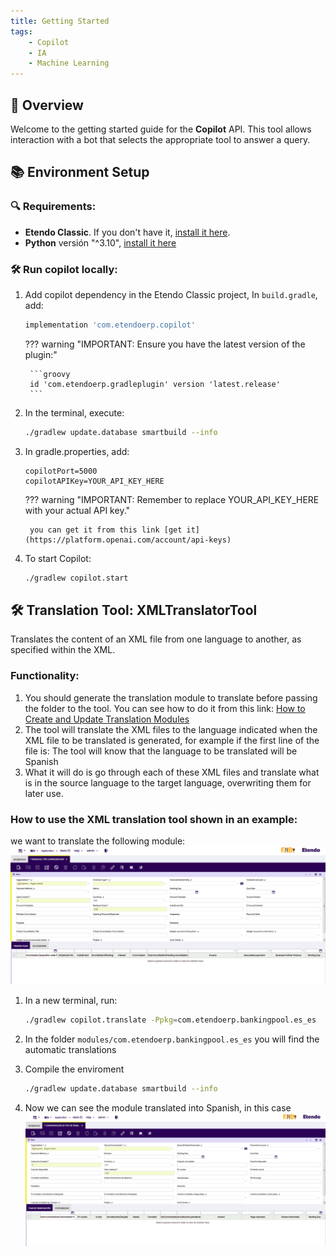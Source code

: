 ```yaml
---
title: Getting Started
tags:
    - Copilot
    - IA
    - Machine Learning
---
```

## 🚀 Overview

Welcome to the getting started guide for the **Copilot** API. This tool allows interaction with a bot that selects the appropriate tool to answer a query.

## 📚 Environment Setup

### 🔍 Requirements:
- **Etendo Classic**. If you don't have it, [install it here](/docs/developer-guide/etendo-classic/getting-started/installation/install-etendo-development-environment/).
- **Python** versión "^3.10", [install it here](https://www.python.org/downloads/)

### 🛠 Run copilot locally:

1. Add copilot dependency in the Etendo Classic project, In `build.gradle`, add:
    ```groovy
    implementation 'com.etendoerp.copilot'
    ```

    ??? warning "IMPORTANT: Ensure you have the latest version of the plugin:"
        
        ```groovy
        id 'com.etendoerp.gradleplugin' version 'latest.release'
        ```

2. In the terminal, execute:
    ```bash
    ./gradlew update.database smartbuild --info
    ```

3. In gradle.properties, add:
    ```
    copilotPort=5000
    copilotAPIKey=YOUR_API_KEY_HERE
    ```

    ??? warning "IMPORTANT: Remember to replace YOUR_API_KEY_HERE with your actual API key."

        you can get it from this link [get it](https://platform.openai.com/account/api-keys)

4. To start Copilot:

    ```bash
    ./gradlew copilot.start
    ```

## 🛠 Translation Tool: XMLTranslatorTool

Translates the content of an XML file from one language to another, as specified within the XML.  

### Functionality:
1. You should generate the translation module to translate before passing the folder to the tool. You can see how to do it from this link:
    [How to Create and Update Translation Modules](/docs/developer-guide/etendo-classic/how-to-guides/how-to-create-and-update-translation-modules/)
2. The tool will translate the XML files to the language indicated when the XML file to be translated is generated, for example if the first line of the file is:
    <compiereTrl baseLanguage="en_US" language="es_ES" table="AD_ELEMENT" version="">
    The tool will know that the language to be translated will be Spanish
3. What it will do is go through each of these XML files and translate what is in the source language to the target language, overwriting them for later use.

### How to use the XML translation tool shown in an example:
we want to translate the following module:
    ![](/docs/assets/developer-guide/etendo-copilot/getting-started/banking-pool-en.png)

1. In a new terminal, run:
    ```bash
    ./gradlew copilot.translate -Ppkg=com.etendoerp.bankingpool.es_es
    ```
2. In the folder ```modules/com.etendoerp.bankingpool.es_es``` you will find the automatic translations

3. Compile the enviroment
    ```bash
    ./gradlew update.database smartbuild --info
    ```

4. Now we can see the module translated into Spanish, in this case
    ![](/docs/assets/developer-guide/etendo-copilot/getting-started/banking-pool-es.png)


